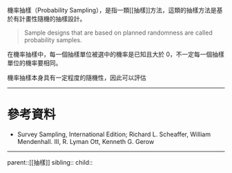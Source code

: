 機率抽樣（Probability Sampling），是指一類[[抽樣]]方法，這類的抽樣方法是基於有計畫性隨機的抽樣設計。

>Sample designs that are based on planned randomness are called probability samples.

在機率抽樣中，每一個抽樣單位被選中的機率是已知且大於 0，不一定每一個抽樣單位的機率要相同。

機率抽樣本身具有一定程度的隨機性，因此可以評估
- - -
# 參考資料
- Survey Sampling, International Edition; Richard L. Scheaffer, William Mendenhall. III, R. Lyman Ott, Kenneth G. Gerow
- - -
parent::[[抽樣]]
sibling::
child::